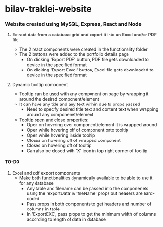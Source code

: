 # bilav-traklei-website

### Website created using MySQL, Express, React and Node

1. Extract data from a database grid and export it into an Excel and/or PDF file
   * The 2 react components were created in the functionality folder
   * The 2 buttons were added to the portfolio details page
     * On clicking 'Export PDF' button, PDF file gets downloaded to device in the specified format
     * On clicking 'Export Excel' button, Excel file gets downloaded to device in the specified format

2. Dynamic tooltip component
   * Tooltip can be used with any component on page by wrapping it around the desired component/element
   * It can have any title and any text within due to props passed
     * Need to specify desired title text and content text when wrapping around any componenet/element
   * Tooltip open and close properties:
     * Open on hovering over component/element it is wrapped around
     * Open while hovering off of component onto tooltip
     * Open while hovering inside tooltip
     * Closes on hovering off of wrapped component
     * Closes on hovering off of tooltip
     * Can also be closed with 'X' icon in top right corner of tooltip

#### TO-DO
1. Excel and pdf export components
   * Make both functionalities dynamically available to be able to use it for any database
     * Any table and filename can be passed into the componenets using the 'exportData' & 'fileName' props but headers are hard-coded
     * Pass props in both components to get headers and number of columns in table
     * In 'ExportEXC', pass props to get the minimum width of columns according to length of data in database
